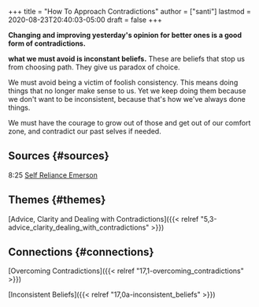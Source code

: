 +++
title = "How To Approach Contradictions"
author = ["santi"]
lastmod = 2020-08-23T20:40:03-05:00
draft = false
+++

****Changing and improving yesterday's opinion for better ones is a good form of contradictions.****

****what we must avoid is inconstant beliefs.**** These are beliefs that stop us from choosing path. They give us paradox of choice.

We must avoid  being a victim of foolish consistency. This means doing things that no longer make sense to us. Yet we  keep doing them because we don't want to be inconsistent, because that's how we've always done things.

We must have the courage to grow out of those and get out of our comfort zone, and contradict our past selves if needed.


## Sources {#sources}

8:25 [Self Reliance Emerson](https://www.youtube.com/watch?v=PwoGpCd4DQE&t=505s)


## Themes {#themes}

[Advice, Clarity and Dealing with Contradictions]({{< relref "5,3-advice_clarity_dealing_with_contradictions" >}})


## Connections {#connections}

[Overcoming Contradictions]({{< relref "17,1-overcoming_contradictions" >}})

[Inconsistent Beliefs]({{< relref "17,0a-inconsistent_beliefs" >}})
